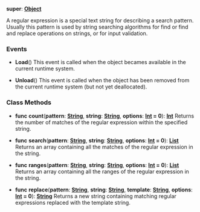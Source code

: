 **super**: **[Object](Object.md)**

A regular expression is a special text string for describing a search pattern. Usually this pattern is used by string searching algorithms for find or find and replace operations on strings, or for input validation.

### Events

* **Load**()
This event is called when the object becames available in the current runtime system.

* **Unload**()
This event is called when the object has been removed from the current runtime system (but not yet deallocated).



### Class Methods

* **func** **count**(**pattern**: **[String](../gravity/string.md)**, **string**: **[String](../gravity/string.md)**, **options**: **[Int](../gravity/int.md) = 0**): <strong>[Int](../gravity/int.md)</strong> 
Returns the number of matches of the regular expression within the specified string.

* **func** **search**(**pattern**: **[String](../gravity/string.md)**, **string**: **[String](../gravity/string.md)**, **options**: **[Int](../gravity/int.md) = 0**): <strong>[List](../gravity/list.md)</strong> 
Returns an array containing all the matches of the regular expression in the string.

* **func** **ranges**(**pattern**: **[String](../gravity/string.md)**, **string**: **[String](../gravity/string.md)**, **options**: **[Int](../gravity/int.md) = 0**): <strong>[List](../gravity/list.md)</strong> 
Returns an array containing all the ranges of the regular expression in the string.

* **func** **replace**(**pattern**: **[String](../gravity/string.md)**, **string**: **[String](../gravity/string.md)**, **template**: **[String](../gravity/string.md)**, **options**: **[Int](../gravity/int.md) = 0**): <strong>[String](../gravity/string.md)</strong> 
Returns a new string containing matching regular expressions replaced with the template string.





